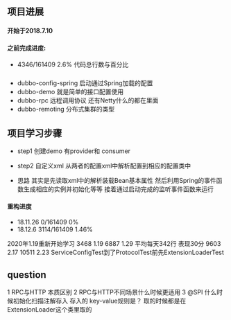 
## 项目进展
#### 开始于2018.7.10
#### 之前完成进度:
- 4346/161409  2.6%  代码总行数与百分比

### 
- dubbo-config-spring 启动通过Spring加载的配置
- dubbo-demo 就是简单的接口配置使用
- dubbo-rpc 远程调用协议 还有Netty什么的都在里面
- dubbo-remoting 分布式集群的类型 

## 项目学习步骤
- step1 创建demo 有provider和 consumer
- step2 自定义xml 从两者的配置xml中解析配置到相应的配置类中

- 思路 其实是先读取xml中的解析装载Bean基本属性 然后利用Spring的事件函数生成相应的实例并初始化等等 接着通过启动完成的监听事件函数来运行


#### 重构进度
- 18.11.26  0/161409 0%
- 18.12.6   3114/161409 1.46%

2020年1.19重新开始学习
3468 1.19
6887 1.29  平均每天342行 表现30分
9603  2.17
10511 2.23
ServiceConfigTest到了ProtocolTest前先ExtensionLoaderTest
## question
1 RPC与HTTP 本质区别 
2 RPC与HTTP不同场景什么时候更适用
3 @SPI 什么时候初始化扫描注解存入 存入的 key-value规则是？
取的时候都是在ExtensionLoader这个类里取的